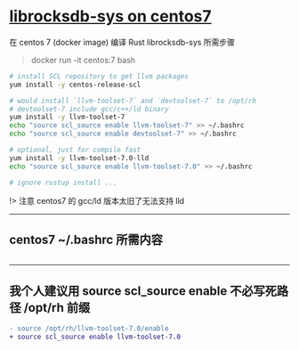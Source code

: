 # [librocksdb-sys on centos7](/2021/12/centos_7_rocksdb.md)

在 centos 7 (docker image) 编译 Rust librocksdb-sys 所需步骤

> docker run -it centos:7 bash

```bash
# install SCL repository to get llvm packages
yum install -y centos-release-scl

# would install `llvm-toolset-7` and `devtoolset-7` to /opt/rh
# devtoolset-7 include gcc/c++/ld binary
yum install -y llvm-toolset-7
echo "source scl_source enable llvm-toolset-7" >> ~/.bashrc
echo "source scl_source enable devtoolset-7" >> ~/.bashrc

# optional, just for compile fast
yum install -y llvm-toolset-7.0-lld
echo "source scl_source enable llvm-toolset-7.0" >> ~/.bashrc

# ignore rustup install ...
```

!> 注意 centos7 的 gcc/ld 版本太旧了无法支持 lld

---

## centos7 ~/.bashrc 所需内容

```bash

```

---

## 我个人建议用 source scl_source enable 不必写死路径 /opt/rh 前缀

```diff
- source /opt/rh/llvm-toolset-7.0/enable
+ source scl_source enable llvm-toolset-7.0
```
